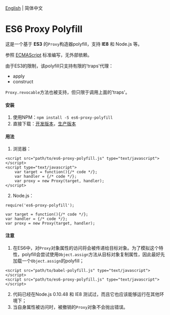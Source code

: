 <a href="README.md">English</a> | 简体中文

# ES6 Proxy Polyfill
这是一个基于 **ES3** 的`Proxy`构造器polyfill，支持 **IE8** 和 Node.js 等。

参照 <a href="https://tc39.github.io/ecma262/#sec-proxy-target-handler" target="_blank">ECMAScript</a> 标准编写，无外部依赖。

由于ES3的限制，该polyfill只支持有限的'traps'代理：
* apply
* construct

`Proxy.revocable`方法也被支持，但只限于调用上面的'traps'。

#### 安装

1. 使用NPM：`npm install -S es6-proxy-polyfill`
2. 直接下载：<a href="src/es6-proxy-polyfill.js" target="_blank">开发版本</a>，<a href="dist/es6-proxy-polyfill.js" target="_blank">生产版本</a>


#### 用法

1. 浏览器：
```
<script src="path/to/es6-proxy-polyfill.js" type="text/javascript"></script>
<script type="text/javascript">
    var target = function(){/* code */};
    var handler = {/* code */};
    var proxy = new Proxy(target, handler);
</script>
```
2. Node.js：
```
require('es6-proxy-polyfill');

var target = function(){/* code */};
var handler = {/* code */};
var proxy = new Proxy(target, handler);
```


#### 注意

1. 在ES6中，对`Proxy`对象属性的访问将会被传递给目标对象。为了模拟这个特性，polyfill会尝试使用`Object.assign`方法从目标对象复制属性，因此最好先加载一个`Object.assign`的polyfill；
```
<script src="path/to/babel-polyfill.js" type="text/javascript"></script>
<script src="path/to/es6-proxy-polyfill.js" type="text/javascript"></script>
```
2. 代码已经在Node.js 0.10.48 和 IE8 测试过，而且它也应该能够运行在其他环境下；
3. 当自身属性被访问时，被撤销的`Proxy`对象不会抛出错误。